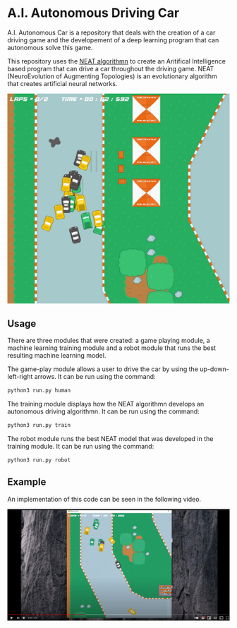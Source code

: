 # A.I. Autonomous Driving Car

A.I. Autonomous Car is a repository that deals with the creation of a car driving game and the developement of a deep learning program that can autonomous solve this game. 

This repository uses the 
[NEAT algorithmn](https://neat-python.readthedocs.io/en/latest/ "NEAT Documentation") to create an Aritifical Intelligence based program that can drive a car throughout the driving game. NEAT (NeuroEvolution of Augmenting Topologies) is an evolutionary algorithm that creates artificial neural networks.

![A.I. Training](assets/Images/img.jpg "A.I. Training")

## Usage

There are three modules that were created: a game playing module, a machine learning training module and a robot module that runs the best resulting machine learning model. 

The game-play module allows a user to drive the car by using the up-down-left-right arrows. It can be run using the command:

```bash
python3 run.py human
```

The training module displays how the NEAT algorithmn develops an autonomous driving algorithmn. It can be run using the command:

```bash
python3 run.py train
```

The robot module runs the best NEAT model that was developed in the training module. It can be run using the command:

```bash
python3 run.py robot
```

## Example

An implementation of this code can be seen in the following video.

[![Video of Code Implementation](assets/Images/video.jpg)](https://youtu.be/qPHL5K4-2HM)
